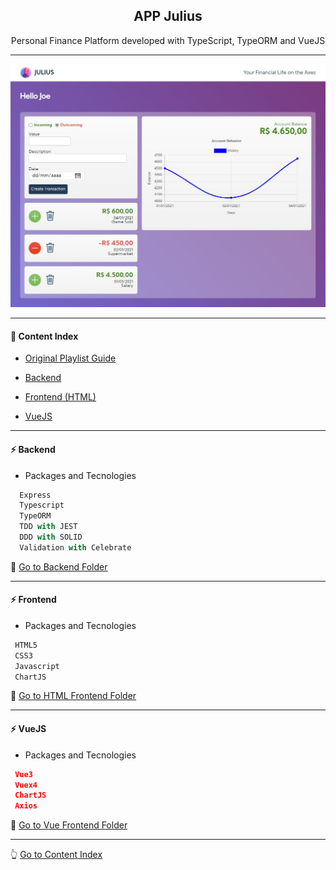 <h2 align="center">APP Julius</h2>
<p align="center">Personal Finance Platform developed with TypeScript, TypeORM and VueJS</p>

---

![Julius](https://github.com/lipex360x/julius/blob/master/frontend/html/img/frontend.jpg)

---

#### :bookmark_tabs: Content Index
- [Original Playlist Guide](https://www.youtube.com/watch?v=tCVU2l89qz0&list=PL370TvW48yBthGQ8SetNVwO8dc-DYKzoq&ab_channel=SidneySousae)

- [Backend](#zap-backend)

- [Frontend (HTML)](#zap-frontend)

- [VueJS](#zap-vuejs)

---

#### :zap: Backend

* Packages and Tecnologies
```js
  Express
  Typescript
  TypeORM
  TDD with JEST
  DDD with SOLID
  Validation with Celebrate
```

:rocket: [Go to Backend Folder](https://github.com/lipex360x/julius/tree/master/backend)

---
#### :zap: Frontend

* Packages and Tecnologies
```js
 HTML5
 CSS3
 Javascript
 ChartJS
```

:rocket: [Go to HTML Frontend Folder](https://github.com/lipex360x/julius/tree/master/frontend/html)

---

#### :zap: VueJS

* Packages and Tecnologies
```json
 Vue3
 Vuex4
 ChartJS
 Axios
```
:rocket: [Go to Vue Frontend Folder](https://github.com/lipex360x/julius/tree/master/frontend/vue)

---

:point_up_2: [Go to Content Index](#bookmark_tabs-content-index)
